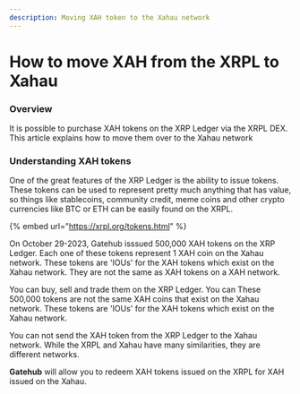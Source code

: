 ```yaml
---
description: Moving XAH token to the Xahau network
---
```


# How to move XAH from the XRPL to Xahau

### Overview

It is possible to purchase XAH tokens on the XRP Ledger via the XRPL DEX. This article explains how to move them over to the Xahau network

### Understanding XAH tokens

One of the great features of the XRP Ledger is the ability to issue tokens.  These tokens can be used to represent pretty much anything that has value, so things like stablecoins, community credit, meme coins and other crypto currencies like BTC or ETH can be easily found on the XRPL. &#x20;

{% embed url="https://xrpl.org/tokens.html" %}

On October 29-2023, Gatehub isssued 500,000 XAH tokens on the XRP Ledger. Each one of these tokens represent 1 XAH coin on the Xahau network. These tokens are 'IOUs' for the XAH tokens which exist on the Xahau network. They are not the same as XAH tokens on a XAH network.&#x20;



You can buy, sell and trade them on the XRP Ledger. You can These 500,000 tokens are not the same XAH coins that exist on the Xahau network. These tokens are 'IOUs' for the XAH tokens which exist on the Xahau network.&#x20;



You can not send the XAH token from the XRP Ledger to the Xahau network. While the XRPL and Xahau have many similarities, they are different networks.

**Gatehub** will allow you to redeem XAH tokens issued on the XRPL for XAH issued on the Xahau.
